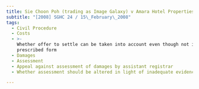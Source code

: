 ```yaml
---
title: Sie Choon Poh (trading as Image Galaxy) v Amara Hotel Properties Pte Ltd
subtitle: "[2008] SGHC 24 / 15\_February\_2008"
tags:
  - Civil Procedure
  - Costs
  - >-
    Whether offer to settle can be taken into account even though not in
    prescribed form
  - Damages
  - Assessment
  - Appeal against assessment of damages by assistant registrar
  - Whether assessment should be altered in light of inadequate evidence of loss

---
```


